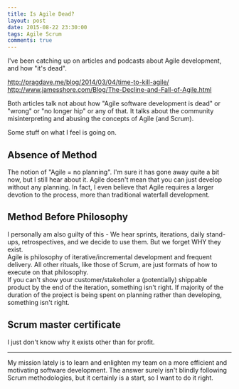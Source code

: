 ```yaml
---
title: Is Agile Dead? 
layout: post
date: 2015-08-22 23:30:00
tags: Agile Scrum 
comments: true
---
```


I've been catching up on articles and podcasts about Agile development, and how "it's dead". 

http://pragdave.me/blog/2014/03/04/time-to-kill-agile/  
http://www.jamesshore.com/Blog/The-Decline-and-Fall-of-Agile.html  

Both articles talk not about how "Agile software development is dead" or "wrong" or "no longer hip" or any of that. It talks about the community misinterpreting and abusing the concepts of Agile (and Scrum).  

Some stuff on what I feel is going on.  

## Absence of Method  

The notion of "Agile = no planning". I'm sure it has gone away quite a bit now, but I still hear about it. Agile doesn't mean that you can just develop without any planning. In fact, I even believe that Agile requires a larger devotion to the process, more than traditional waterfall development.  

## Method Before Philosophy

I personally am also guilty of this - We hear sprints, iterations, daily stand-ups, retrospectives, and we decide to use them. But we forget WHY they exist.  
Agile is philosophy of iterative/incremental development and frequent delivery. All other rituals, like those of Scrum, are just formats of how to execute on that philosophy.  
If you can't show your customer/stakeholer a (potentially) shippable product by the end of the iteration, something isn't right. If majority of the duration of the project is being spent on planning rather than developing, something isn't right.  

## Scrum master certificate  

I just don't know why it exists other than for profit. 

---  

My mission lately is to learn and enlighten my team on a more efficient and motivating software development. The answer surely isn't blindly following Scrum methodologies, but it certainly is a start, so I want to do it right.  


